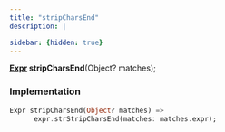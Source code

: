 ```yaml
---
title: "stripCharsEnd"
description: |

sidebar: {hidden: true}
---
```

<span class="dart-code"><strong>[Expr] stripCharsEnd</strong>(<span class="nobr">Object? matches</span>);</span>


### Implementation
```dart
Expr stripCharsEnd(Object? matches) =>
      expr.strStripCharsEnd(matches: matches.expr);
```

[Expr]: /reference/classes/expr/